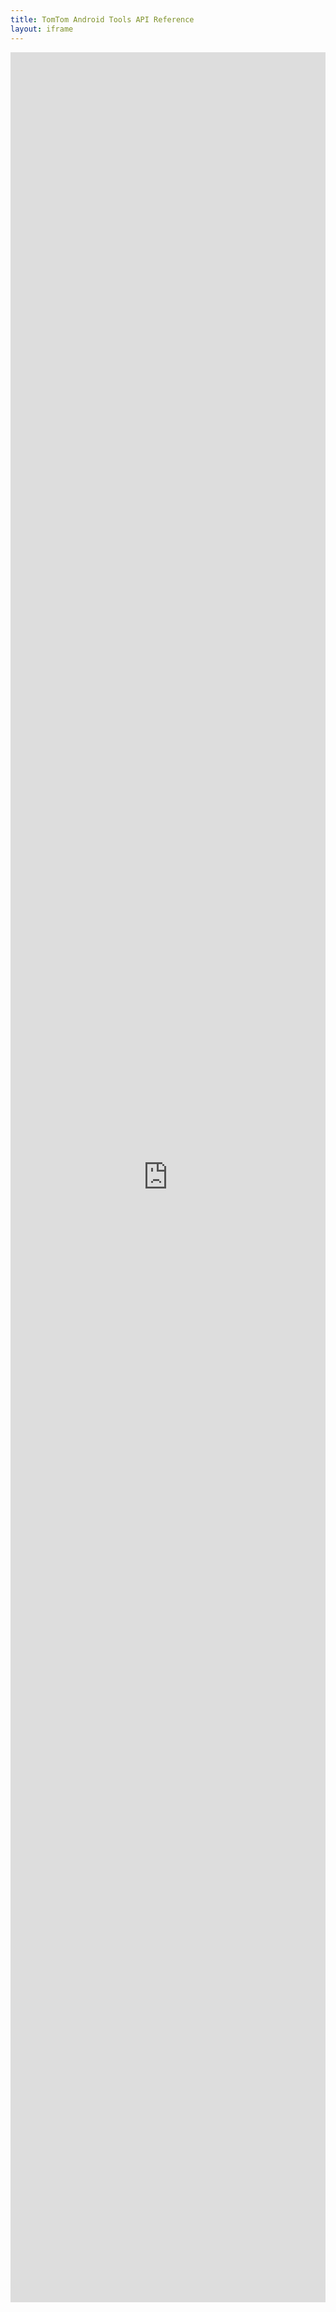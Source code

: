 ```yaml
---
title: TomTom Android Tools API Reference
layout: iframe
---
```


<iframe 
    allowfullscreen="allowfullscreen" 
    frameborder="0"
    mozallowfullscreen="mozallowfullscreen" 
    msallowfullscreen="msallowfullscreen" 
    scrolling="no" 
    src="https://developer.tomtom.com/assets/downloads/indigo/android-tools-api/latest/index.html"
    style="width: 100%; overflow: hidden; height: 90vh; min-height: 927px;" 
    webkitallowfullscreen="webkitallowfullscreen">
</iframe>
